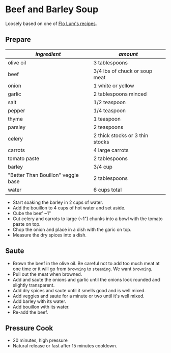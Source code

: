 # Beef and Barley Soup

Loosely based on one of [Flo Lum's recipes](https://www.youtube.com/watch?v=og0I5krYlM0).

## Prepare

| *ingredient* | *amount* |
| --- | --- |
| olive oil | 3 tablespoons |
| beef | 3/4 lbs of chuck or soup meat |
| onion | 1 white or yellow |
| garlic | 2 tablespoons minced |
| salt | 1/2 teaspoon |
| pepper | 1/4 teaspoon |
| thyme | 1 teaspoon |
| parsley | 2 teaspoons |
| celery | 2 thick stocks or 3 thin stocks |
| carrots | 4 large carrots |
| tomato paste | 2 tablespoons |
| barley | 3/4 cup |
| "Better Than Bouillon" veggie base | 2 tablespoons |
| water | 6 cups total |


* Start soaking the barley in 2 cups of water.
* Add the bouillon to 4 cups of hot water and set aside.
* Cube the beef ~1"
* Cut celery and carrots to large (~1") chunks into a bowl with the tomato paste on top.
* Chop the onion and place in a dish with the garic on top.
* Measure the dry spices into a dish.

## Saute

* Brown the beef in the olive oil. Be careful not to add too much meat at one time or it will go from `browning` to `steaming`. We want `browning`.
* Pull out the meat when browned.
* Add and saute the onions and garlic until the onions look rounded and slightly transparent.
* Add dry spices and saute until it smells good and is well mixed.
* Add veggies and saute for a minute or two until it's well mixed.
* Add barley with its water.
* Add bouillon with its water.
* Re-add the beef.

## Pressure Cook

* 20 minutes, high pressure
* Natural release or fast after 15 minutes cooldown.
